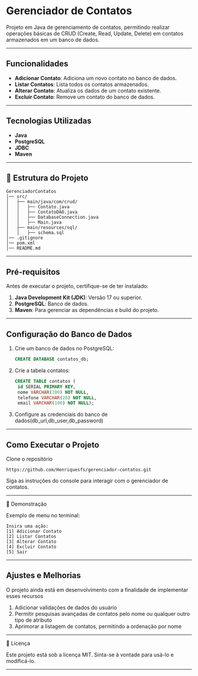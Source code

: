 # Gerenciador de Contatos

Projeto em Java de gerenciamento de contatos, permitindo realizar operações básicas de CRUD (Create, Read, Update, Delete) em contatos armazenados em um banco de dados.

---

## Funcionalidades

- **Adicionar Contato**: Adiciona um novo contato no banco de dados.
- **Listar Contatos**: Lista todos os contatos armazenados.
- **Alterar Contato**: Atualiza os dados de um contato existente.
- **Excluir Contato**: Remove um contato do banco de dados.

---

## Tecnologias Utilizadas

- **Java**
- **PostgreSQL**
- **JDBC**
- **Maven**

---
## 📂 Estrutura do Projeto

```
GerenciadorContatos
│── src/
│   ├── main/java/com/crud/
│   │   ├── Contato.java          
│   │   ├── ContatoDAO.java      
│   │   ├── DatabaseConnection.java 
│   │   ├── Main.java             
│   ├── main/resources/sql/
│   │   ├── schema.sql            
│── .gitignore
│── pom.xml
│── README.md
```
---
## Pré-requisitos

Antes de executar o projeto, certifique-se de ter instalado:

1. **Java Development Kit (JDK)**: Versão 17 ou superior.
2. **PostgreSQL**: Banco de dados.
3. **Maven**: Para gerenciar as dependências e build do projeto.

---

## Configuração do Banco de Dados

1. Crie um banco de dados no PostgreSQL:
   ```sql
   CREATE DATABASE contatos_db;
2. Crie a tabela contatos:
   ```sql
   CREATE TABLE contatos (
    id SERIAL PRIMARY KEY,
    nome VARCHAR(100) NOT NULL,
    telefone VARCHAR(20) NOT NULL,
    email VARCHAR(100) NOT NULL);
3. Configure as credenciais do banco de dados(db_url,db_user,db_password)

---
## Como Executar o Projeto

Clone o repositório

```
https://github.com/Henriquesfs/gerenciador-contatos.git

```
Siga as instruções do console para interagir com o gerenciador de contatos.

---
📸 Demonstração

Exemplo de menu no terminal:

```
Insira uma ação:
[1] Adicionar Contato
[2] Listar Contatos
[3] Alterar Contato
[4] Excluir Contato
[5] Sair
```
---

## Ajustes e Melhorias

O projeto ainda está em desenvolvimento com a finalidade de implementar esses recursos

1. Adicionar validações de dados do usuário
2. Permitir pesquisas avançadas de contatos pelo nome ou qualquer outro tipo de atributo
3. Aprimorar a listagem de contatos, permitindo a ordenação por nome

---
📜 Licença

Este projeto está sob a licença MIT. Sinta-se à vontade para usá-lo e modificá-lo.

---


